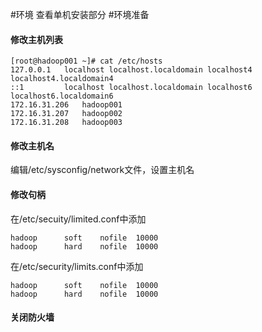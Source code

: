 #环境
查看单机安装部分
#环境准备
#### 修改主机列表
```
[root@hadoop001 ~]# cat /etc/hosts
127.0.0.1   localhost localhost.localdomain localhost4 localhost4.localdomain4
::1         localhost localhost.localdomain localhost6 localhost6.localdomain6
172.16.31.206	hadoop001
172.16.31.207	hadoop002
172.16.31.208	hadoop003
```
#### 修改主机名
编辑/etc/sysconfig/network文件，设置主机名
#### 修改句柄
在/etc/secuity/limited.conf中添加
```
hadoop		soft	nofile	10000
hadoop		hard	nofile	10000

```
在/etc/security/limits.conf中添加
```
hadoop		soft	nofile	10000
hadoop		hard	nofile	10000
```
#### 关闭防火墙


